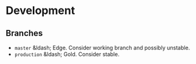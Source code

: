# Development

## Branches

- `master` &ldash; Edge. Consider working branch and possibly unstable.
- `production` &ldash; Gold. Consider stable.
